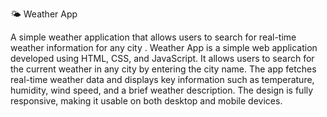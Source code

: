 🌤️ Weather App

A simple weather application that allows users to search for real-time weather information for any city . Weather App is a simple web application developed using HTML, CSS, and JavaScript. It allows users to search for the current weather in any city by entering the city name. The app fetches real-time weather data  and displays key information such as temperature, humidity, wind speed, and a brief weather description. The design is fully responsive, making it usable on both desktop and mobile devices.

